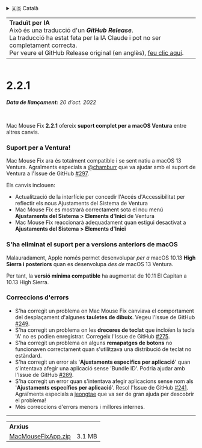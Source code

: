 <details>
<summary>🇦🇩 Català</summary>

[🇬🇧 English (GitHub)](https://github.com/noah-nuebling/mac-mouse-fix/releases/tag/2.2.1)\
**🇦🇩 Català**\
[🇩🇪 Deutsch](https://redirect.macmousefix.com/?target=mmf-release&tag=2.2.1&locale=de)\
[🇪🇸 Español](https://redirect.macmousefix.com/?target=mmf-release&tag=2.2.1&locale=es)\
[🇫🇷 Français](https://redirect.macmousefix.com/?target=mmf-release&tag=2.2.1&locale=fr)\
[🇮🇩 Indonesia](https://redirect.macmousefix.com/?target=mmf-release&tag=2.2.1&locale=id)\
[🇮🇹 Italiano](https://redirect.macmousefix.com/?target=mmf-release&tag=2.2.1&locale=it)\
[🇭🇺 Magyar](https://redirect.macmousefix.com/?target=mmf-release&tag=2.2.1&locale=hu)\
[🇳🇱 Nederlands](https://redirect.macmousefix.com/?target=mmf-release&tag=2.2.1&locale=nl)\
[🇵🇱 Polski](https://redirect.macmousefix.com/?target=mmf-release&tag=2.2.1&locale=pl)\
[🇧🇷 Português (Brasil)](https://redirect.macmousefix.com/?target=mmf-release&tag=2.2.1&locale=pt-BR)\
[🇵🇹 Português (Portugal)](https://redirect.macmousefix.com/?target=mmf-release&tag=2.2.1&locale=pt-PT)\
[🇷🇴 Română](https://redirect.macmousefix.com/?target=mmf-release&tag=2.2.1&locale=ro)\
[🇸🇪 Svenska](https://redirect.macmousefix.com/?target=mmf-release&tag=2.2.1&locale=sv)\
[🇻🇳 Tiếng Việt](https://redirect.macmousefix.com/?target=mmf-release&tag=2.2.1&locale=vi)\
[🇹🇷 Türkçe](https://redirect.macmousefix.com/?target=mmf-release&tag=2.2.1&locale=tr)\
[🇨🇿 Čeština](https://redirect.macmousefix.com/?target=mmf-release&tag=2.2.1&locale=cs)\
[🇬🇷 Ελληνικά](https://redirect.macmousefix.com/?target=mmf-release&tag=2.2.1&locale=el)\
[🇷🇺 Русский](https://redirect.macmousefix.com/?target=mmf-release&tag=2.2.1&locale=ru)\
[🇺🇦 Українська](https://redirect.macmousefix.com/?target=mmf-release&tag=2.2.1&locale=uk)\
[🇮🇱 עברית](https://redirect.macmousefix.com/?target=mmf-release&tag=2.2.1&locale=he)\
[🇸🇦 العربية](https://redirect.macmousefix.com/?target=mmf-release&tag=2.2.1&locale=ar)\
[🇮🇳 हिन्दी](https://redirect.macmousefix.com/?target=mmf-release&tag=2.2.1&locale=hi)\
[🇹🇭 ไทย](https://redirect.macmousefix.com/?target=mmf-release&tag=2.2.1&locale=th)\
[🇨🇳 中文 (简体)](https://redirect.macmousefix.com/?target=mmf-release&tag=2.2.1&locale=zh-Hans)\
[🇨🇳 中文 (繁體)](https://redirect.macmousefix.com/?target=mmf-release&tag=2.2.1&locale=zh-Hant)\
[🇭🇰 中文（香港)](https://redirect.macmousefix.com/?target=mmf-release&tag=2.2.1&locale=zh-HK)\
[🇯🇵 日本語](https://redirect.macmousefix.com/?target=mmf-release&tag=2.2.1&locale=ja)\
[🇰🇷 한국어](https://redirect.macmousefix.com/?target=mmf-release&tag=2.2.1&locale=ko)\
[Help translate Mac Mouse Fix to different languages!](https://github.com/noah-nuebling/mac-mouse-fix/discussions/731)
</details>
<table align=><td>
<b>Traduït per IA</b><br>
Això és una traducció d'un <b><em>GitHub Release</em></b>.<br>
La traducció ha estat feta per la IA Claude i pot no ser completament correcta.<br>
Per veure el GitHub Release original (en anglès), <a href="https://github.com/noah-nuebling/mac-mouse-fix/releases/tag/2.2.1">feu clic aquí</a>.
</td></table>

<table></table>

# 2.2.1
***Data de llançament:** 20 d’oct. 2022*

<br>

Mac Mouse Fix **2.2.1** ofereix **suport complet per a macOS Ventura** entre altres canvis.

### Suport per a Ventura!
Mac Mouse Fix ara és totalment compatible i se sent natiu a macOS 13 Ventura.
Agraïments especials a [@chamburr](https://github.com/chamburr) que va ajudar amb el suport de Ventura a l'Issue de GitHub [#297](https://github.com/noah-nuebling/mac-mouse-fix/issues/297).

Els canvis inclouen:

- Actualització de la interfície per concedir l'Accés d'Accessibilitat per reflectir els nous Ajustaments del Sistema de Ventura
- Mac Mouse Fix es mostrarà correctament sota el nou menú **Ajustaments del Sistema > Elements d'Inici** de Ventura
- Mac Mouse Fix reaccionarà adequadament quan estigui desactivat a **Ajustaments del Sistema > Elements d'Inici**

### S'ha eliminat el suport per a versions anteriors de macOS

Malauradament, Apple només permet desenvolupar _per a_ macOS 10.13 **High Sierra i posteriors** quan es desenvolupa _des de_ macOS 13 Ventura.

Per tant, la **versió mínima compatible** ha augmentat de 10.11 El Capitan a 10.13 High Sierra.

### Correccions d'errors

- S'ha corregit un problema on Mac Mouse Fix canviava el comportament del desplaçament d'algunes **tauletes de dibuix**. Vegeu l'Issue de GitHub [#249](https://github.com/noah-nuebling/mac-mouse-fix/issues/249).
- S'ha corregit un problema on les **dreceres de teclat** que incloïen la tecla 'A' no es podien enregistrar. Corregeix l'Issue de GitHub [#275](https://github.com/noah-nuebling/mac-mouse-fix/issues/275).
- S'ha corregit un problema on alguns **remapatges de botons** no funcionaven correctament quan s'utilitzava una distribució de teclat no estàndard.
- S'ha corregit un error als '**Ajustaments específics per aplicació**' quan s'intentava afegir una aplicació sense 'Bundle ID'. Podria ajudar amb l'Issue de GitHub [#289](https://github.com/noah-nuebling/mac-mouse-fix/issues/289).
- S'ha corregit un error quan s'intentava afegir aplicacions sense nom als '**Ajustaments específics per aplicació**'. Resol l'Issue de GitHub [#241](https://github.com/noah-nuebling/mac-mouse-fix/issues/241). Agraïments especials a [jeongtae](https://github.com/jeongtae) que va ser de gran ajuda per descobrir el problema!
- Més correccions d'errors menors i millores internes.

---

<table align="start">
<tr>
    <td colspan=2>
        <b>Arxius</b>
    </td>
</tr>
<tr>
    <td><a href="https://github.com/noah-nuebling/mac-mouse-fix/releases/download/2.2.1/MacMouseFixApp.zip">MacMouseFixApp.zip</a></td>
    <td>3.1 MB</td>
</tr>
</table>